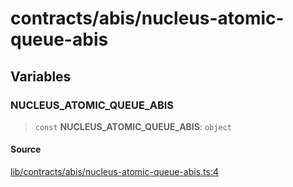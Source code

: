 # contracts/abis/nucleus-atomic-queue-abis

## Variables

### NUCLEUS\_ATOMIC\_QUEUE\_ABIS

> `const` **NUCLEUS\_ATOMIC\_QUEUE\_ABIS**: `object`

#### Source

[lib/contracts/abis/nucleus-atomic-queue-abis.ts:4](https://github.com/PufferFinance/puffer-sdk/blob/3d234cf3014be723399384687b6c66e96d55c433/lib/contracts/abis/nucleus-atomic-queue-abis.ts#L4)
